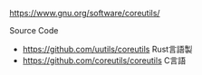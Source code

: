 https://www.gnu.org/software/coreutils/

Source Code
- https://github.com/uutils/coreutils
  Rust言語製
- https://github.com/coreutils/coreutils
  C言語
